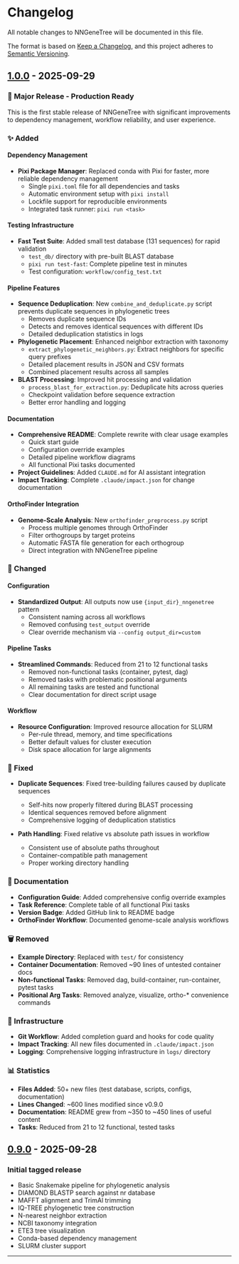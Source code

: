 # Changelog

All notable changes to NNGeneTree will be documented in this file.

The format is based on [Keep a Changelog](https://keepachangelog.com/en/1.0.0/),
and this project adheres to [Semantic Versioning](https://semver.org/spec/v2.0.0.html).

## [1.0.0] - 2025-09-29

### 🎉 Major Release - Production Ready

This is the first stable release of NNGeneTree with significant improvements to dependency management, workflow reliability, and user experience.

### ✨ Added

#### Dependency Management
- **Pixi Package Manager**: Replaced conda with Pixi for faster, more reliable dependency management
  - Single `pixi.toml` file for all dependencies and tasks
  - Automatic environment setup with `pixi install`
  - Lockfile support for reproducible environments
  - Integrated task runner: `pixi run <task>`

#### Testing Infrastructure
- **Fast Test Suite**: Added small test database (131 sequences) for rapid validation
  - `test_db/` directory with pre-built BLAST database
  - `pixi run test-fast`: Complete pipeline test in minutes
  - Test configuration: `workflow/config_test.txt`

#### Pipeline Features
- **Sequence Deduplication**: New `combine_and_deduplicate.py` script prevents duplicate sequences in phylogenetic trees
  - Removes duplicate sequence IDs
  - Detects and removes identical sequences with different IDs
  - Detailed deduplication statistics in logs
- **Phylogenetic Placement**: Enhanced neighbor extraction with taxonomy
  - `extract_phylogenetic_neighbors.py`: Extract neighbors for specific query prefixes
  - Detailed placement results in JSON and CSV formats
  - Combined placement results across all samples
- **BLAST Processing**: Improved hit processing and validation
  - `process_blast_for_extraction.py`: Deduplicate hits across queries
  - Checkpoint validation before sequence extraction
  - Better error handling and logging

#### Documentation
- **Comprehensive README**: Complete rewrite with clear usage examples
  - Quick start guide
  - Configuration override examples
  - Detailed pipeline workflow diagrams
  - All functional Pixi tasks documented
- **Project Guidelines**: Added `CLAUDE.md` for AI assistant integration
- **Impact Tracking**: Complete `.claude/impact.json` for change documentation

#### OrthoFinder Integration
- **Genome-Scale Analysis**: New `orthofinder_preprocess.py` script
  - Process multiple genomes through OrthoFinder
  - Filter orthogroups by target proteins
  - Automatic FASTA file generation for each orthogroup
  - Direct integration with NNGeneTree pipeline

### 🔧 Changed

#### Configuration
- **Standardized Output**: All outputs now use `{input_dir}_nngenetree` pattern
  - Consistent naming across all workflows
  - Removed confusing `test_output` override
  - Clear override mechanism via `--config output_dir=custom`

#### Pipeline Tasks
- **Streamlined Commands**: Reduced from 21 to 12 functional tasks
  - Removed non-functional tasks (container, pytest, dag)
  - Removed tasks with problematic positional arguments
  - All remaining tasks are tested and functional
  - Clear documentation for direct script usage

#### Workflow
- **Resource Configuration**: Improved resource allocation for SLURM
  - Per-rule thread, memory, and time specifications
  - Better default values for cluster execution
  - Disk space allocation for large alignments

### 🐛 Fixed

- **Duplicate Sequences**: Fixed tree-building failures caused by duplicate sequences
  - Self-hits now properly filtered during BLAST processing
  - Identical sequences removed before alignment
  - Comprehensive logging of deduplication statistics

- **Path Handling**: Fixed relative vs absolute path issues in workflow
  - Consistent use of absolute paths throughout
  - Container-compatible path management
  - Proper working directory handling

### 📝 Documentation

- **Configuration Guide**: Added comprehensive config override examples
- **Task Reference**: Complete table of all functional Pixi tasks
- **Version Badge**: Added GitHub link to README badge
- **OrthoFinder Workflow**: Documented genome-scale analysis workflows

### 🗑️ Removed

- **Example Directory**: Replaced with `test/` for consistency
- **Container Documentation**: Removed ~90 lines of untested container docs
- **Non-functional Tasks**: Removed dag, build-container, run-container, pytest tasks
- **Positional Arg Tasks**: Removed analyze, visualize, ortho-* convenience commands

### 🔐 Infrastructure

- **Git Workflow**: Added completion guard and hooks for code quality
- **Impact Tracking**: All new files documented in `.claude/impact.json`
- **Logging**: Comprehensive logging infrastructure in `logs/` directory

### 📊 Statistics

- **Files Added**: 50+ new files (test database, scripts, configs, documentation)
- **Lines Changed**: ~600 lines modified since v0.9.0
- **Documentation**: README grew from ~350 to ~450 lines of useful content
- **Tasks**: Reduced from 21 to 12 functional, tested tasks

## [0.9.0] - 2025-09-28

### Initial tagged release
- Basic Snakemake pipeline for phylogenetic analysis
- DIAMOND BLASTP search against nr database
- MAFFT alignment and TrimAl trimming
- IQ-TREE phylogenetic tree construction
- N-nearest neighbor extraction
- NCBI taxonomy integration
- ETE3 tree visualization
- Conda-based dependency management
- SLURM cluster support

---

[1.0.0]: https://github.com/NeLLi-team/nngenetree/releases/tag/v1.0.0
[0.9.0]: https://github.com/NeLLi-team/nngenetree/releases/tag/v0.9.0